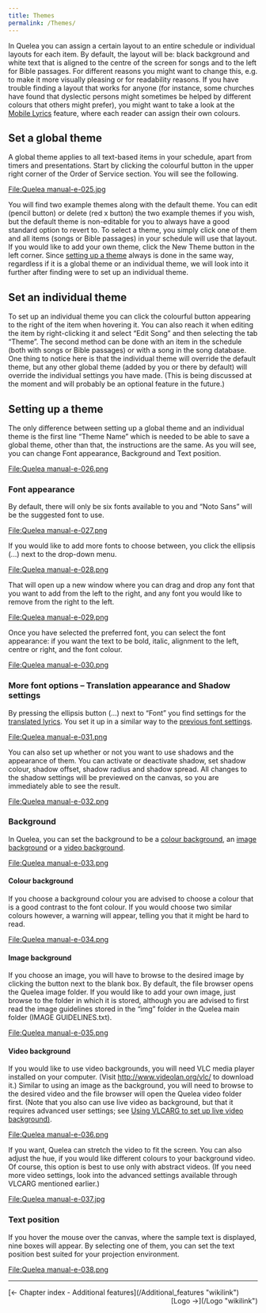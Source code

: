 ```yaml
---
title: Themes
permalink: /Themes/
---
```


In Quelea you can assign a certain layout to an entire schedule or individual layouts for each item. By default, the layout will be: black background and white text that is aligned to the centre of the screen for songs and to the left for Bible passages. For different reasons you might want to change this, e.g. to make it more visually pleasing or for readability reasons. If you have trouble finding a layout that works for anyone (for instance, some churches have found that dyslectic persons might sometimes be helped by different colours that others might prefer), you might want to take a look at the [Mobile Lyrics](/Mobile_Lyrics "wikilink") feature, where each reader can assign their own colours.

Set a global theme
------------------

A global theme applies to all text-based items in your schedule, apart from timers and presentations. Start by clicking the colourful button in the upper right corner of the Order of Service section. You will see the following.

[<File:Quelea> manual-e-025.jpg](/File:Quelea_manual-e-025.jpg "wikilink")

You will find two example themes along with the default theme. You can edit (pencil button) or delete (red x button) the two example themes if you wish, but the default theme is non-editable for you to always have a good standard option to revert to. To select a theme, you simply click one of them and all items (songs or Bible passages) in your schedule will use that layout. If you would like to add your own theme, click the New Theme button in the left corner. Since [setting up a theme](/#Setting_up_a_theme "wikilink") always is done in the same way, regardless if it is a global theme or an individual theme, we will look into it further after finding were to set up an individual theme.

Set an individual theme
-----------------------

To set up an individual theme you can click the colourful button appearing to the right of the item when hovering it. You can also reach it when editing the item by right-clicking it and select “Edit Song” and then selecting the tab “Theme”. The second method can be done with an item in the schedule (both with songs or Bible passages) or with a song in the song database. One thing to notice here is that the individual theme will override the default theme, but any other global theme (added by you or there by default) will override the individual settings you have made. (This is being discussed at the moment and will probably be an optional feature in the future.)

Setting up a theme
------------------

The only difference between setting up a global theme and an individual theme is the first line “Theme Name” which is needed to be able to save a global theme, other than that, the instructions are the same. As you will see, you can change Font appearance, Background and Text position.

[<File:Quelea> manual-e-026.png](/File:Quelea_manual-e-026.png "wikilink")

### Font appearance

By default, there will only be six fonts available to you and “Noto Sans” will be the suggested font to use.

[<File:Quelea> manual-e-027.png](/File:Quelea_manual-e-027.png "wikilink")

If you would like to add more fonts to choose between, you click the ellipsis (...) next to the drop-down menu.

[<File:Quelea> manual-e-028.png](/File:Quelea_manual-e-028.png "wikilink")

That will open up a new window where you can drag and drop any font that you want to add from the left to the right, and any font you would like to remove from the right to the left.

[<File:Quelea> manual-e-029.png](/File:Quelea_manual-e-029.png "wikilink")

Once you have selected the preferred font, you can select the font appearance: if you want the text to be bold, italic, alignment to the left, centre or right, and the font colour.

[<File:Quelea> manual-e-030.png](/File:Quelea_manual-e-030.png "wikilink")

### More font options – Translation appearance and Shadow settings

By pressing the ellipsis button (...) next to “Font” you find settings for the [translated lyrics](/Translations "wikilink"). You set it up in a similar way to the [previous font settings](/#Font_appearance "wikilink").

[<File:Quelea> manual-e-031.png](/File:Quelea_manual-e-031.png "wikilink")

You can also set up whether or not you want to use shadows and the appearance of them. You can activate or deactivate shadow, set shadow colour, shadow offset, shadow radius and shadow spread. All changes to the shadow settings will be previewed on the canvas, so you are immediately able to see the result.

[<File:Quelea> manual-e-032.png](/File:Quelea_manual-e-032.png "wikilink")

### Background

In Quelea, you can set the background to be a [colour background](/#Colour_background "wikilink"), an [image background](/#Image_background "wikilink") or a [video background](/#Video_background "wikilink").

[<File:Quelea> manual-e-033.png](/File:Quelea_manual-e-033.png "wikilink")

#### Colour background

If you choose a background colour you are advised to choose a colour that is a good contrast to the font colour. If you would choose two similar colours however, a warning will appear, telling you that it might be hard to read.

[<File:Quelea> manual-e-034.png](/File:Quelea_manual-e-034.png "wikilink")

#### Image background

If you choose an image, you will have to browse to the desired image by clicking the button next to the blank box. By default, the file browser opens the Quelea image folder. If you would like to add your own image, just browse to the folder in which it is stored, although you are advised to first read the image guidelines stored in the “img” folder in the Quelea main folder (IMAGE GUIDELINES.txt).

[<File:Quelea> manual-e-035.png](/File:Quelea_manual-e-035.png "wikilink")

#### Video background

If you would like to use video backgrounds, you will need VLC media player installed on your computer. (Visit <http://www.videolan.org/vlc/> to download it.) Similar to using an image as the background, you will need to browse to the desired video and the file browser will open the Quelea video folder first. (Note that you also can use live video as background, but that it requires advanced user settings; see [Using VLCARG to set up live video background)](/Advanced_settings#Using_VLCARG_to_set_up_live_video_background "wikilink").

[<File:Quelea> manual-e-036.png](/File:Quelea_manual-e-036.png "wikilink")

If you want, Quelea can stretch the video to fit the screen. You can also adjust the hue, if you would like different colours to your background video. Of course, this option is best to use only with abstract videos. (If you need more video settings, look into the advanced settings available through VLCARG mentioned earlier.)

[<File:Quelea> manual-e-037.jpg](/File:Quelea_manual-e-037.jpg "wikilink")

### Text position

If you hover the mouse over the canvas, where the sample text is displayed, nine boxes will appear. By selecting one of them, you can set the text position best suited for your projection environment.

[<File:Quelea> manual-e-038.png](/File:Quelea_manual-e-038.png "wikilink")

------------------------------------------------------------------------

<div style="text-align: left;">
[← Chapter index - Additional features](/Additional_features "wikilink") <span style="float:right;"> [Logo →](/Logo "wikilink")</span>

</div>
